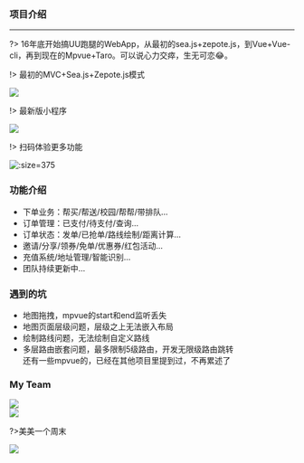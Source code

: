 ### 项目介绍
-----------------------------
?> 16年底开始搞UU跑腿的WebApp，从最初的sea.js+zepote.js，到Vue+Vue-cli，再到现在的Mpvue+Taro。可以说心力交瘁，生无可恋😂。  

!> 最初的MVC+Sea.js+Zepote.js模式  

![](https://uufe-web.oss-cn-beijing.aliyuncs.com/PicLib/test/test/uu%E8%B7%91%E8%85%BFH5_1548315082927.gif)  

!> 最新版小程序

![](https://uufe-web.oss-cn-beijing.aliyuncs.com/PicLib/test/test/uu%E8%B7%91%E8%85%BF-%E5%B0%8F%E7%A8%8B%E5%BA%8F_1548319807013.gif)  

!> 扫码体验更多功能

![](https://uufe-web.oss-cn-beijing.aliyuncs.com/PicLib/test/test/%E5%BE%AE%E4%BF%A1%E5%9B%BE%E7%89%87_20190124170015_1548320409662.png ':size=375')  

### 功能介绍
- 下单业务：帮买/帮送/校园/帮帮/带排队...
- 订单管理：已支付/待支付/查询...
- 订单状态：发单/已抢单/路线绘制/距离计算...
- 邀请/分享/领券/免单/优惠券/红包活动...
- 充值系统/地址管理/智能识别...  
- 团队持续更新中...  

### 遇到的坑
- 地图拖拽，mpvue的start和end监听丢失
- 地图页面层级问题，层级之上无法嵌入布局
- 绘制路线问题，无法绘制自定义路线
- 多层路由嵌套问题，最多限制5级路由，开发无限级路由跳转  
还有一些mpvue的，已经在其他项目里提到过，不再累述了  

### My Team

![](https://uufe-web.oss-cn-beijing.aliyuncs.com/PicLib/test/test/%E5%BE%AE%E4%BF%A1%E5%9B%BE%E7%89%87_20190124174313_1548323010194.jpg)  
![](https://uufe-web.oss-cn-beijing.aliyuncs.com/PicLib/test/test/%E5%BE%AE%E4%BF%A1%E5%9B%BE%E7%89%87_20190124174316_1548323010283.jpg)  

?>美美一个周末  

![](https://uufe-web.oss-cn-beijing.aliyuncs.com/PicLib/test/test/%E5%BE%AE%E4%BF%A1%E5%9B%BE%E7%89%87_20190124174308_1548323009904.jpg) 